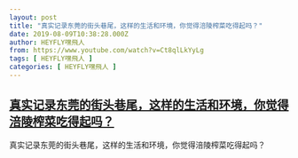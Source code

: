 ```yaml
---
layout: post
title: "真实记录东莞的街头巷尾，这样的生活和环境，你觉得涪陵榨菜吃得起吗？"
date: 2019-08-09T10:38:28.000Z
author: HEYFLY嘿飛人
from: https://www.youtube.com/watch?v=Ct8qlLkYyLg
tags: [ HEYFLY嘿飛人 ]
categories: [ HEYFLY嘿飛人 ]
---
```

<!--1565347108000-->
[真实记录东莞的街头巷尾，这样的生活和环境，你觉得涪陵榨菜吃得起吗？](https://www.youtube.com/watch?v=Ct8qlLkYyLg)
------

<div>
真实记录东莞的街头巷尾，这样的生活和环境，你觉得涪陵榨菜吃得起吗？
</div>
